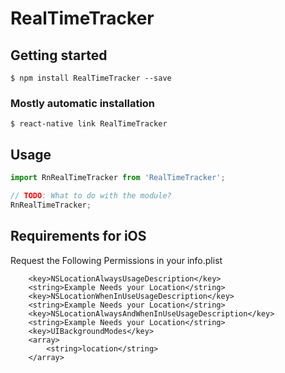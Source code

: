 # RealTimeTracker

## Getting started

`$ npm install RealTimeTracker --save`

### Mostly automatic installation

`$ react-native link RealTimeTracker`

## Usage
```javascript
import RnRealTimeTracker from 'RealTimeTracker';

// TODO: What to do with the module?
RnRealTimeTracker;
```

## Requirements for iOS

Request the Following Permissions in your info.plist
```
	<key>NSLocationAlwaysUsageDescription</key>
	<string>Example Needs your Location</string>
	<key>NSLocationWhenInUseUsageDescription</key>
	<string>Example Needs your Location</string>
	<key>NSLocationAlwaysAndWhenInUseUsageDescription</key>
	<string>Example Needs your Location</string>
	<key>UIBackgroundModes</key>
	<array>
		<string>location</string>
	</array>
```
